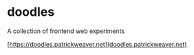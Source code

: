 # doodles

A collection of frontend web experiments

[https://doodles.patrickweaver.net](doodles.patrickweaver.net)
